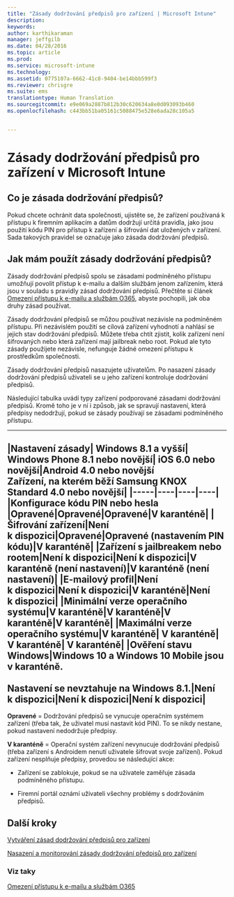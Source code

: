 ```yaml
---
title: "Zásady dodržování předpisů pro zařízení | Microsoft Intune"
description: 
keywords: 
author: karthikaraman
manager: jeffgilb
ms.date: 04/28/2016
ms.topic: article
ms.prod: 
ms.service: microsoft-intune
ms.technology: 
ms.assetid: 0775107a-6662-41c8-9404-be14bbb599f3
ms.reviewer: chrisgre
ms.suite: ems
translationtype: Human Translation
ms.sourcegitcommit: e9e069a2887b812b30c620634a8e0d093093b460
ms.openlocfilehash: c443bb51ba05161c5088475e528e6ada28c105a5


---
```


# Zásady dodržování předpisů pro zařízení v Microsoft Intune
## Co je zásada dodržování předpisů?
Pokud chcete ochránit data společnosti, ujistěte se, že zařízení používaná k přístupu k firemním aplikacím a datům dodržují určitá pravidla, jako jsou použití kódu PIN pro přístup k zařízení a šifrování dat uložených v zařízení. Sada takových pravidel se označuje jako zásada dodržování předpisů.

## Jak mám použít zásady dodržování předpisů?
Zásady dodržování předpisů spolu se zásadami podmíněného přístupu umožňují povolit přístup k e-mailu a dalším službám jenom zařízením, která jsou v souladu s pravidly zásad dodržování předpisů. Přečtěte si článek [Omezení přístupu k e-mailu a službám O365](restrict-access-to-email-and-o365-services-with-microsoft-intune.md), abyste pochopili, jak oba druhy zásad používat.

Zásady dodržování předpisů se můžou používat nezávisle na podmíněném přístupu. Při nezávislém použití se cílová zařízení vyhodnotí a nahlásí se jejich stav dodržování předpisů. Můžete třeba chtít zjistit, kolik zařízení není šifrovaných nebo která zařízení mají jailbreak nebo root. Pokud ale tyto zásady použijete nezávisle, nefunguje žádné omezení přístupu k prostředkům společnosti.

Zásady dodržování předpisů nasazujete uživatelům. Po nasazení zásady dodržování předpisů uživateli se u jeho zařízení kontroluje dodržování předpisů.

Následující tabulka uvádí typy zařízení podporované zásadami dodržování předpisů. Kromě toho je v ní i způsob, jak se spravují nastavení, která předpisy nedodržují, pokud se zásady používají se zásadami podmíněného přístupu.

--------------

|Nastavení zásady| Windows 8.1 a vyšší| Windows Phone 8.1 nebo novější| iOS 6.0 nebo novější|Android 4.0 nebo novější<br/>Zařízení, na kterém běží Samsung KNOX Standard 4.0 nebo novější|
|-----|----|----|----|
|**Konfigurace kódu PIN nebo hesla** |Opravené|Opravené|Opravené|V karanténě|
|**Šifrování zařízení**|Není k dispozici|Opravené|Opravené (nastavením PIN kódu)|V karanténě|
|**Zařízení s jailbreakem nebo rootem**|Není k dispozici|Není k dispozici|V karanténě (není nastavení)|V karanténě (není nastavení)|
|**E-mailový profil**|Není k dispozici|Není k dispozici|V karanténě|Není k dispozici|
|**Minimální verze operačního systému**|V karanténě|V karanténě|V karanténě|V karanténě|
|**Maximální verze operačního systému**|V karanténě| V karanténě| V karanténě| V karanténě|
|**Ověření stavu Windows**|Windows 10 a Windows 10 Mobile jsou v karanténě.<br /><br />Nastavení se nevztahuje na Windows 8.1.|Není k dispozici|Není k dispozici|Není k dispozici|
--------------
**Opravené** = Dodržování předpisů se vynucuje operačním systémem zařízení (třeba tak, že uživatel musí nastavit kód PIN).  To se nikdy nestane, pokud nastavení nedodržuje předpisy.

**V karanténě** = Operační systém zařízení nevynucuje dodržování předpisů (třeba zařízení s Androidem nenutí uživatele šifrovat svoje zařízení). Pokud zařízení nesplňuje předpisy, provedou se následující akce:

-   Zařízení se zablokuje, pokud se na uživatele zaměřuje zásada podmíněného přístupu.

-   Firemní portál oznámí uživateli všechny problémy s dodržováním předpisů.

## Další kroky
[Vytváření zásad dodržování předpisů pro zařízení](create-a-device-compliance-policy-in-microsoft-intune.md)

[Nasazení a monitorování zásady dodržování předpisů pro zařízení](deploy-and-monitor-a-device-compliance-policy-in-microsoft-intune.md)

### Viz taky
[Omezení přístupu k e-mailu a službám O365](restrict-access-to-email-and-o365-services-with-microsoft-intune.md)



<!--HONumber=Jun16_HO4-->


